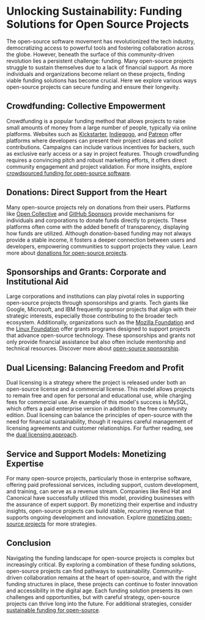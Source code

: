 # Unlocking Sustainability: Funding Solutions for Open Source Projects

The open-source software movement has revolutionized the tech industry, democratizing access to powerful tools and fostering collaboration across the globe. However, beneath the surface of this community-driven revolution lies a persistent challenge: funding. Many open-source projects struggle to sustain themselves due to a lack of financial support. As more individuals and organizations become reliant on these projects, finding viable funding solutions has become crucial. Here we explore various ways open-source projects can secure funding and ensure their longevity.

## Crowdfunding: Collective Empowerment

Crowdfunding is a popular funding method that allows projects to raise small amounts of money from a large number of people, typically via online platforms. Websites such as [Kickstarter](https://www.kickstarter.com), [Indiegogo](https://www.indiegogo.com), and [Patreon](https://www.patreon.com) offer platforms where developers can present their project ideas and solicit contributions. Campaigns can include various incentives for backers, such as exclusive early access or a say in project features. Though crowdfunding requires a convincing pitch and robust marketing efforts, it offers direct community engagement and project validation. For more insights, explore [crowdsourced funding for open-source software](https://www.license-token.com/wiki/crowdsourced-funding-for-open-source-software).

## Donations: Direct Support from the Heart

Many open-source projects rely on donations from their users. Platforms like [Open Collective](https://opencollective.com) and [GitHub Sponsors](https://github.com/sponsors) provide mechanisms for individuals and corporations to donate funds directly to projects. These platforms often come with the added benefit of transparency, displaying how funds are utilized. Although donation-based funding may not always provide a stable income, it fosters a deeper connection between users and developers, empowering communities to support projects they value. Learn more about [donations for open-source projects](https://www.license-token.com/wiki/donations-for-open-source-projects).

## Sponsorships and Grants: Corporate and Institutional Aid

Large corporations and institutions can play pivotal roles in supporting open-source projects through sponsorships and grants. Tech giants like Google, Microsoft, and IBM frequently sponsor projects that align with their strategic interests, especially those contributing to the broader tech ecosystem. Additionally, organizations such as the [Mozilla Foundation](https://www.mozilla.org/en-US/foundation/grants/open-web-fellowship/) and the [Linux Foundation](https://www.linuxfoundation.org/grants/) offer grants programs designed to support projects that advance open-source technology. These sponsorships and grants not only provide financial assistance but also often include mentorship and technical resources. Discover more about [open-source sponsorship](https://www.license-token.com/wiki/open-source-sponsorship).

## Dual Licensing: Balancing Freedom and Profit

Dual licensing is a strategy where the project is released under both an open-source license and a commercial license. This model allows projects to remain free and open for personal and educational use, while charging fees for commercial use. An example of this model's success is MySQL, which offers a paid enterprise version in addition to the free community edition. Dual licensing can balance the principles of open-source with the need for financial sustainability, though it requires careful management of licensing agreements and customer relationships. For further reading, see the [dual licensing approach](https://www.license-token.com/wiki/dual-licensing-approach).

## Service and Support Models: Monetizing Expertise

For many open-source projects, particularly those in enterprise software, offering paid professional services, including support, custom development, and training, can serve as a revenue stream. Companies like Red Hat and Canonical have successfully utilized this model, providing businesses with the assurance of expert support. By monetizing their expertise and industry insights, open-source projects can build stable, recurring revenue that supports ongoing development and innovation. Explore [monetizing open-source projects](https://www.license-token.com/wiki/monetizing-open-source-projects-guide) for more strategies.

## Conclusion

Navigating the funding landscape for open-source projects is complex but increasingly critical. By exploring a combination of these funding solutions, open-source projects can find pathways to sustainability. Community-driven collaboration remains at the heart of open-source, and with the right funding structures in place, these projects can continue to foster innovation and accessibility in the digital age. Each funding solution presents its own challenges and opportunities, but with careful strategy, open-source projects can thrive long into the future. For additional strategies, consider [sustainable funding for open-source](https://www.license-token.com/wiki/sustainable-funding-for-open-source).